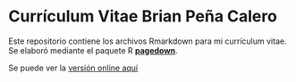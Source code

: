 # Currículum Vitae Brian Peña Calero
Este repositorio contiene los archivos Rmarkdown para mi currículum vitae. Se elaboró mediante el paquete R [**pagedown**](https://github.com/rstudio/pagedown).

Se puede ver la [versión online aquí](https://brianmsm.github.io/cv-breve/)
